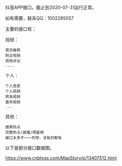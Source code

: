 抖音APP接口，截止到2020-07-31运行正常。

如有需要，联系QQ：1002285057

主要的接口有：

视频：

    首页推荐
    附近视频
    视频评论
    ....

个人：

    个人信息
    个人视频
    转发视频
    喜欢视频
    ...

其他：

    搜索热点
    完整热点/直播/明星榜
    接口太多不一一列举，该有的都有

以下是部分接口数据图。

https://www.cnblogs.com/MapStory/p/13407512.html
